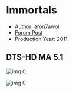 # Immortals

* Author: aron7awol
* [Forum Post](https://www.avsforum.com/threads/bass-eq-for-filtered-movies.2995212/post-58303328)
* Production Year: 2011

## DTS-HD MA 5.1

![img 0](https://i.imgur.com/JWlUQoo.jpg)

![img 0](https://i.imgur.com/BGaK6O2.png)

